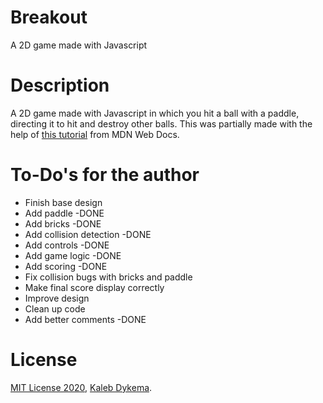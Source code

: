 # Breakout

A 2D game made with Javascript

# Description

A 2D game made with Javascript in which you hit a ball with a paddle, directing it to hit and destroy other balls. This was partially made with the help of [this tutorial](https://developer.mozilla.org/en-US/docs/Games/Tutorials/2D_Breakout_game_pure_JavaScript) from MDN Web Docs.

# To-Do's for the author

- Finish base design
- Add paddle -DONE
- Add bricks -DONE
- Add collision detection -DONE
- Add controls -DONE
- Add game logic -DONE
- Add scoring -DONE
- Fix collision bugs with bricks and paddle
- Make final score display correctly
- Improve design
- Clean up code
- Add better comments -DONE

# License

[MIT License 2020](https://mit-license.org), [Kaleb Dykema](https://github.com/KalebDykemal).

